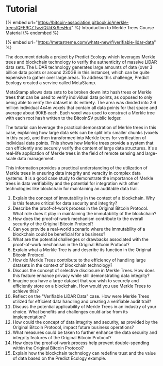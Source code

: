 # Tutorial

{% embed url="https://bitcoin-association.gitbook.io/merkle-trees/QFE9CZTwziQUdXr9esHq/" %}
Introduction to Merkle Trees Course Material
{% endembed %}

{% embed url="https://metastreme.com/whats-new/f/verifiable-lidar-data" %}

The document details a project by Predict Ecology which leverages Merkle trees and blockchain technology to verify the authenticity of massive LiDAR data sets. The LiDAR technology generates large amounts of data (over 3 billion data points or around 230GB in this instance), which can be quite expensive to gather over large areas. To address this challenge, Predict Ecology created a service called MetaStamp.

MetaStamp allows data sets to be broken down into hash trees or Merkle trees that can be used to verify individual data points, as opposed to only being able to verify the dataset in its entirety. The area was divided into 2.6 million individual 4x4m voxels that contain all data points for that space and average about 90KB each. Each voxel was used to construct a Merkle tree with each root hash written to the BitcoinSV public ledger.

The tutorial can leverage the practical demonstration of Merkle trees in this case, explaining how large data sets can be split into smaller chunks (voxels in this case), and then transformed into Merkle trees for verification of individual data points. This shows how Merkle trees provide a system that can efficiently and securely verify the content of large data structures. It's a real-life application of Merkle trees in the field of remote sensing and large-scale data management.

This information provides a practical understanding of the utilization of Merkle trees in ensuring data integrity and veracity in complex data systems. It is a good case study to demonstrate the importance of Merkle trees in data verifiability and the potential for integration with other technologies like blockchain for maintaining an auditable data trail.

1. Explain the concept of immutability in the context of a blockchain. Why is this feature critical for data security and integrity?
2. Describe the proof-of-work process in the Original Bitcoin Protocol. What role does it play in maintaining the immutability of the blockchain?
3. How does the proof-of-work mechanism contribute to the overall security of the Original Bitcoin Protocol?
4. Can you provide a real-world scenario where the immutability of a blockchain could be beneficial for a business?
5. What are the potential challenges or drawbacks associated with the proof-of-work mechanism in the Original Bitcoin Protocol?
6. Explain what a Merkle Tree is and describe its function in the Original Bitcoin Protocol.
7. How do Merkle Trees contribute to the efficiency of handling large datasets in the context of blockchain technology?
8. Discuss the concept of selective disclosure in Merkle Trees. How does this feature enhance privacy while still demonstrating data integrity?
9. Imagine you have a large dataset that you wish to securely and efficiently store on a blockchain. How would you use Merkle Trees to achieve this?
10. Reflect on the "Verifiable LiDAR Data" case. How were Merkle Trees utilized for efficient data handling and creating a verifiable audit trail?
11. Discuss the potential applicability of Merkle Trees in an industry of your choice. What benefits and challenges could arise from its implementation?
12. How could the concept of data integrity and security, as provided by the Original Bitcoin Protocol, impact future business operations?
13. What measures could be taken to further enhance the data security and integrity features of the Original Bitcoin Protocol?
14. How does the proof-of-work process help prevent double-spending within the Original Bitcoin Protocol?
15. Explain how the blockchain technology can redefine trust and the value of data based on the Predict Ecology example.
